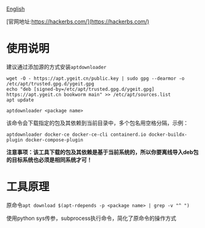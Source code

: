 [English](./README_en.md)

[官网地址:https://hackerbs.com/](https://hackerbs.com/)

# 使用说明

建议通过添加源的方式安装`aptdownloader`

```shell
wget -O - https://apt.ygeit.cn/public.key | sudo gpg --dearmor -o /etc/apt/trusted.gpg.d/ygeit.gpg
echo "deb [signed-by=/etc/apt/trusted.gpg.d/ygeit.gpg] https://apt.ygeit.cn bookworm main" >> /etc/apt/sources.list
apt update
```

`aptdownloader <package name>`

该命令会下载指定的包及其依赖到当前目录中，多个包名用空格分隔，示例：

`aptdownloader docker-ce docker-ce-cli containerd.io docker-buildx-plugin docker-compose-plugin`

**注意事项：该工具下载的包及其依赖是基于当前系统的，所以你要离线导入deb包的目标系统也必须是相同系统才可！**

# 工具原理

原命令`apt download $(apt-rdepends -p <package name> | grep -v "^ ")`

使用python sys传参，subprocess执行命令，简化了原命令的操作方式
